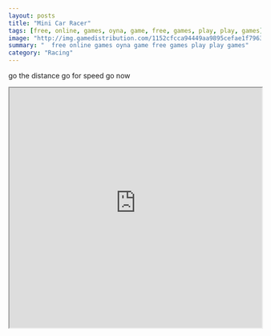 ```yaml
---
layout: posts
title: "Mini Car Racer"
tags: [free, online, games, oyna, game, free, games, play, play, games]
image: "http://img.gamedistribution.com/1152cfcca94449aa9895cefae1f79636.jpg"
summary: "  free online games oyna game free games play play games"
category: "Racing"
---
```


go the distance go for speed go now

<iframe width="100%" height="480px;" src="http://flash.gamedistribution.com?game=1152cfcca94449aa9895cefae1f79636"></iframe>